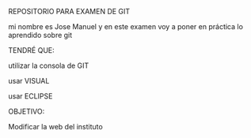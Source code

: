 REPOSITORIO PARA EXAMEN DE GIT

mi nombre es Jose Manuel y en este examen voy a poner en práctica lo aprendido sobre git

TENDRÉ QUE:

utilizar la consola de GIT

usar VISUAL

usar ECLIPSE

OBJETIVO:

Modificar la web del instituto
